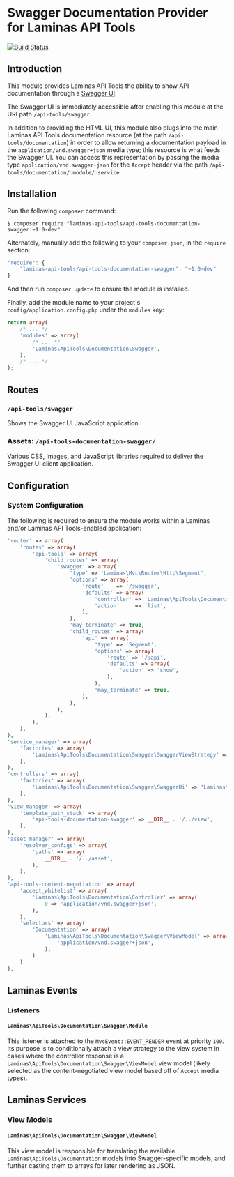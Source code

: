Swagger Documentation Provider for Laminas API Tools
============================================

[![Build Status](https://travis-ci.org/laminas-api-tools/api-tools-documentation-swagger.png)](https://travis-ci.org/laminas-api-tools/api-tools-documentation-swagger)

Introduction
------------

This module provides Laminas API Tools the ability to show API documentation through a
[Swagger UI](http://swagger.wordnik.com/).

The Swagger UI is immediately accessible after enabling this module at the URI path `/api-tools/swagger`.

In addition to providing the HTML UI, this module also plugs into the main Laminas API Tools documentation
resource (at the path `/api-tools/documentation`) in order to allow returning a documentation
payload in the `application/vnd.swagger+json` media type; this resource is what feeds the Swagger
UI. You can access this representation by passing the media type `application/vnd.swagger+json` for
the `Accept` header via the path `/api-tools/documentation/:module/:service`.

Installation
------------

Run the following `composer` command:

```console
$ composer require "laminas-api-tools/api-tools-documentation-swagger:~1.0-dev"
```

Alternately, manually add the following to your `composer.json`, in the `require` section:

```javascript
"require": {
    "laminas-api-tools/api-tools-documentation-swagger": "~1.0-dev"
}
```

And then run `composer update` to ensure the module is installed.

Finally, add the module name to your project's `config/application.config.php` under the `modules`
key:

```php
return array(
    /* ... */
    'modules' => array(
        /* ... */
        'Laminas\ApiTools\Documentation\Swagger',
    ),
    /* ... */
);
```

Routes
------

### `/api-tools/swagger`

Shows the Swagger UI JavaScript application.

### Assets: `/api-tools-documentation-swagger/`

Various CSS, images, and JavaScript libraries required to deliver the Swagger UI client
application.

Configuration
-------------

### System Configuration

The following is required to ensure the module works within a Laminas and/or Laminas API Tools-enabled
application:

```php
'router' => array(
    'routes' => array(
        'api-tools' => array(
            'child_routes' => array(
                'swagger' => array(
                    'type' => 'Laminas\Mvc\Router\Http\Segment',
                    'options' => array(
                        'route'    => '/swagger',
                        'defaults' => array(
                            'controller' => 'Laminas\ApiTools\Documentation\Swagger\SwaggerUi',
                            'action'     => 'list',
                        ),
                    ),
                    'may_terminate' => true,
                    'child_routes' => array(
                        'api' => array(
                            'type' => 'Segment',
                            'options' => array(
                                'route' => '/:api',
                                'defaults' => array(
                                    'action' => 'show',
                                ),
                            ),
                            'may_terminate' => true,
                        ),
                    ),
                ),
            ),
        ),
    ),
),
'service_manager' => array(
    'factories' => array(
        'Laminas\ApiTools\Documentation\Swagger\SwaggerViewStrategy' => 'Laminas\ApiTools\Documentation\Swagger\SwaggerViewStrategyFactory',
    ),
),
'controllers' => array(
    'factories' => array(
        'Laminas\ApiTools\Documentation\Swagger\SwaggerUi' => 'Laminas\ApiTools\Documentation\Swagger\SwaggerUiControllerFactory',
    ),
),
'view_manager' => array(
    'template_path_stack' => array(
        'api-tools-documentation-swagger' => __DIR__ . '/../view',
    ),
),
'asset_manager' => array(
    'resolver_configs' => array(
        'paths' => array(
            __DIR__ . '/../asset',
        ),
    ),
),
'api-tools-content-negotiation' => array(
    'accept_whitelist' => array(
        'Laminas\ApiTools\Documentation\Controller' => array(
            0 => 'application/vnd.swagger+json',
        ),
    ),
    'selectors' => array(
        'Documentation' => array(
            'Laminas\ApiTools\Documentation\Swagger\ViewModel' => array(
                'application/vnd.swagger+json',
            ),
        )
    )
),
```

Laminas Events
----------

### Listeners

#### `Laminas\ApiTools\Documentation\Swagger\Module`

This listener is attached to the `MvcEvent::EVENT_RENDER` event at priority `100`.  Its purpose is
to conditionally attach a view strategy to the view system in cases where the controller response is
a `Laminas\ApiTools\Documentation\Swagger\ViewModel` view model (likely selected as the
content-negotiated view model based off of `Accept` media types).

Laminas Services
------------

### View Models

#### `Laminas\ApiTools\Documentation\Swagger\ViewModel`

This view model is responsible for translating the available `Laminas\ApiTools\Documentation` models
into Swagger-specific models, and further casting them to arrays for later rendering as JSON.
